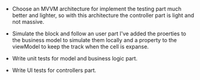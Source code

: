 - Choose an MVVM architecture for implement the testing part much better and lighter, so with this architecture the controller part is light and not massive.

- Simulate the block and follow an user part I've added the proerties to the business model to simulate them locally and a property to the viewModel to keep the track when the cell is expanse.

- Write unit tests for model and business logic part.

- Write UI tests for controllers part.
